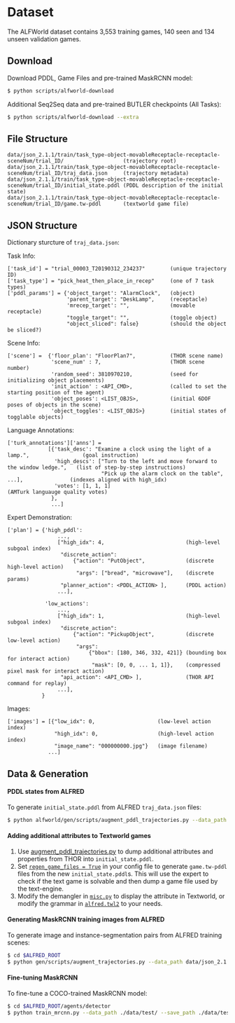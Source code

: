 # Dataset

The ALFWorld dataset contains 3,553 training games, 140 seen and 134 unseen validation games.

## Download

Download PDDL, Game Files and pre-trained MaskRCNN model:

```bash
$ python scripts/alfworld-download
```

Additional Seq2Seq data and pre-trained BUTLER checkpoints (All Tasks):

```bash
$ python scripts/alfworld-download --extra
```

## File Structure

```
data/json_2.1.1/train/task_type-object-movableReceptacle-receptacle-sceneNum/trial_ID/                   (trajectory root)
data/json_2.1.1/train/task_type-object-movableReceptacle-receptacle-sceneNum/trial_ID/traj_data.json     (trajectory metadata)
data/json_2.1.1/train/task_type-object-movableReceptacle-receptacle-sceneNum/trial_ID/initial_state.pddl (PDDL description of the initial state)
data/json_2.1.1/train/task_type-object-movableReceptacle-receptacle-sceneNum/trial_ID/game.tw-pddl       (textworld game file)
```

## JSON Structure

Dictionary sturcture of `traj_data.json`:

Task Info:
```
['task_id'] = "trial_00003_T20190312_234237"        (unique trajectory ID)
['task_type'] = "pick_heat_then_place_in_recep"     (one of 7 task types)
['pddl_params'] = {'object_target': "AlarmClock",   (object)
                   'parent_target': "DeskLamp",     (receptacle)
                   'mrecep_target': "",             (movable receptacle)
                   "toggle_target": "",             (toggle object)
                   "object_sliced": false}          (should the object be sliced?)
```

Scene Info:
```
['scene'] =  {'floor_plan': "FloorPlan7",           (THOR scene name)
              'scene_num' : 7,                      (THOR scene number)
              'random_seed': 3810970210,            (seed for initializing object placements)
              'init_action' : <API_CMD>,            (called to set the starting position of the agent)
              'object_poses': <LIST_OBJS>,          (initial 6DOF poses of objects in the scene)
              'object_toggles': <LIST_OBJS>}        (initial states of togglable objects)
```

Language Annotations:
```
['turk_annotations']['anns'] =  
             [{'task_desc': "Examine a clock using the light of a lamp.",                 (goal instruction) 
               'high_descs': ["Turn to the left and move forward to the window ledge.",   (list of step-by-step instructions)
                              "Pick up the alarm clock on the table", ...],               (indexes aligned with high_idx)
               'votes': [1, 1, 1]                                                         (AMTurk languauge quality votes)
              },
              ...]
```

Expert Demonstration:
```
['plan'] = {'high_pddl':
                ...,
                ["high_idx": 4,                          (high-level subgoal index)
                 "discrete_action":                    
                     {"action": "PutObject",             (discrete high-level action)
                      "args": ["bread", "microwave"],    (discrete params)
                 "planner_action": <PDDL_ACTION> ],      (PDDL action)
                ...],
                 
            'low_actions': 
                ...,
                ["high_idx": 1,                          (high-level subgoal index)
                 "discrete_action":
                     {"action": "PickupObject",          (discrete low-level action)
                      "args": 
                          {"bbox": [180, 346, 332, 421]} (bounding box for interact action)
                           "mask": [0, 0, ... 1, 1]},    (compressed pixel mask for interact action)
                 "api_action": <API_CMD> ],              (THOR API command for replay)
                ...], 
           }
```

Images:
```
['images'] = [{"low_idx": 0,                    (low-level action index)
               "high_idx": 0,                   (high-level action index)
               "image_name": "000000000.jpg"}   (image filename)
             ...]
```

## Data & Generation

#### PDDL states from ALFRED

To generate `initial_state.pddl` from ALFRED `traj_data.json` files:

```bash
$ python alfworld/gen/scripts/augment_pddl_trajectories.py --data_path data/json_2.1.1/train
```

#### Adding additional attributes to Textworld games

1. Use [augment_pddl_trajectories.py](https://github.com/alfworld/alfworld/blob/master/gen/scripts/augment_pddl_states.py#L254) to dump additional attributes and properties from THOR into `initial_state.pddl`.  
2. Set [`regen_game_files = True`](https://github.com/alfworld/alfworld/blob/master/agents/config/base_config.yaml#L13) in your config file to generate `game.tw-pddl` files from the new `initial_state.pddl`s. This will use the expert to check if the text game is solvable and then dump a game file used by the text-engine. 
3. Modify the demangler in [`misc.py`](https://github.com/alfworld/alfworld/blob/master/agents/utils/misc.py#L64) to display the attribute in Textworld, or modify the grammar in [`alfred.twl2`](https://github.com/alfworld/alfworld/blob/master/data/textworld_data/logic/alfred.twl2) to your needs.

#### Generating MaskRCNN training images from ALFRED

To generate image and instance-segmentation pairs from ALFRED training scenes:

```bash
$ cd $ALFRED_ROOT
$ python gen/scripts/augment_trajectories.py --data_path data/json_2.1.1/train --save_path detector/data/test --num_threads 4 
```

#### Fine-tuning MaskRCNN 

To fine-tune a COCO-trained MaskRCNN model:

```bash
$ cd $ALFRED_ROOT/agents/detector
$ python train_mrcnn.py --data_path ./data/test/ --save_path ./data/test --balance_scenes --object_types objects  --batch_size 32 --num_workers 4 
```